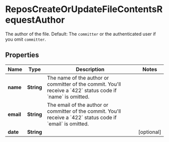 

# ReposCreateOrUpdateFileContentsRequestAuthor

The author of the file. Default: The `committer` or the authenticated user if you omit `committer`.

## Properties

| Name | Type | Description | Notes |
|------------ | ------------- | ------------- | -------------|
|**name** | **String** | The name of the author or committer of the commit. You&#39;ll receive a &#x60;422&#x60; status code if &#x60;name&#x60; is omitted. |  |
|**email** | **String** | The email of the author or committer of the commit. You&#39;ll receive a &#x60;422&#x60; status code if &#x60;email&#x60; is omitted. |  |
|**date** | **String** |  |  [optional] |



